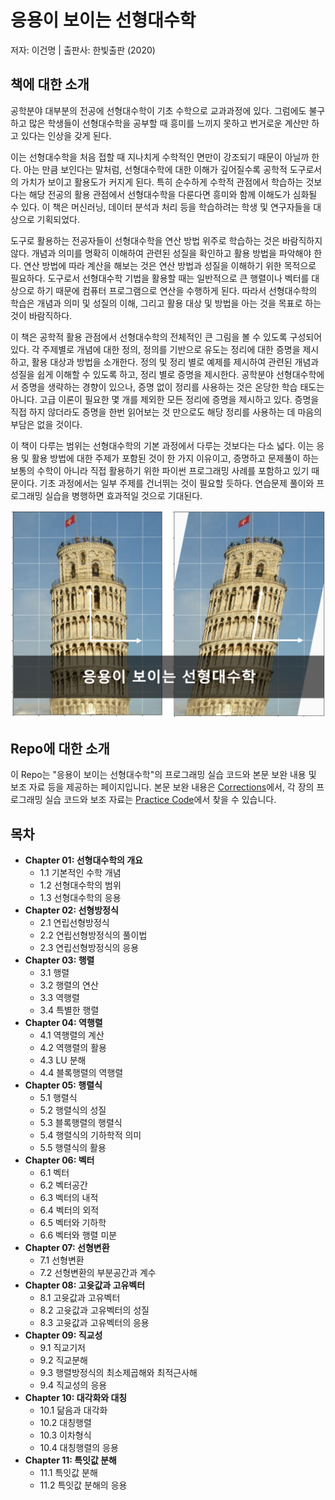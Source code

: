 # 응용이 보이는 선형대수학 
저자: 이건명  |   출판사: 한빛출판 (2020) 

## 책에 대한 소개
공학분야 대부분의 전공에 선형대수학이 기초 수학으로 교과과정에 있다. 그럼에도 불구하고 많은 학생들이 선형대수학을 공부할 때 흥미를 느끼지 못하고 번거로운 계산만 하고 있다는 인상을 갖게 된다.

이는 선형대수학을 처음 접할 때 지나치게 수학적인 면만이 강조되기 때문이 아닐까 한다. 아는 만큼 보인다는 말처럼, 선형대수학에 대한 이해가 깊어질수록 공학적 도구로서의 가치가 보이고 활용도가 커지게 된다. 특히 순수하게 수학적 관점에서 학습하는 것보다는 해당 전공의 활용 관점에서 선형대수학을 다룬다면 흥미와 함께 이해도가 심화될 수 있다. 이 책은 머신러닝, 데이터 분석과 처리 등을 학습하려는 학생 및 연구자들을 대상으로 기획되었다. 
 
도구로 활용하는 전공자들이 선형대수학을 연산 방법 위주로 학습하는 것은 바람직하지 않다. 개념과 의미를 명확히 이해하여 관련된 성질을 확인하고 활용 방법을 파악해야 한다. 연산 방법에 따라 계산을 해보는 것은 연산 방법과 성질을 이해하기 위한 목적으로 필요하다. 도구로서 선형대수학 기법을 활용할 때는 일반적으로 큰 행렬이나 벡터를 대상으로 하기 때문에 컴퓨터 프로그램으로 연산을 수행하게 된다. 따라서 선형대수학의 학습은 개념과 의미 및 성질의 이해, 그리고 활용 대상 및 방법을 아는 것을 목표로 하는 것이 바람직하다. 

이 책은 공학적 활용 관점에서 선형대수학의 전체적인 큰 그림을 볼 수 있도록 구성되어 있다. 각 주제별로 개념에 대한 정의, 정의를 기반으로 유도는 정리에 대한 증명을 제시하고, 활용 대상과 방법을 소개한다. 정의 및 정리 별로 예제를 제시하여 관련된 개념과 성질을 쉽게 이해할 수 있도록 하고, 정리 별로 증명을 제시한다. 공학분야 선형대수학에서 증명을 생략하는 경향이 있으나, 증명 없이 정리를 사용하는 것은 온당한 학습 태도는 아니다. 고급 이론이 필요한 몇 개를 제외한 모든 정리에 증명을 제시하고 있다. 증명을 직접 하지 않더라도 증명을 한번 읽어보는 것 만으로도 해당 정리를 사용하는 데 마음의 부담은 없을 것이다. 

이 책이 다루는 범위는 선형대수학의 기본 과정에서 다루는 것보다는 다소 넓다. 이는 응용 및 활용 방법에 대한 주제가 포함된 것이 한 가지 이유이고, 증명하고 문제풀이 하는 보통의 수학이 아니라 직접 활용하기 위한 파이썬 프로그래밍 사례를 포함하고 있기 때문이다. 기초 과정에서는 일부 주제를 건너뛰는 것이 필요할 듯하다. 연습문제 풀이와 프로그래밍 실습을 병행하면 효과적일 것으로 기대된다.

![book_cover](book_cover_placeholder.png)

## Repo에 대한 소개
이 Repo는 "응용이 보이는 선형대수학"의 프로그래밍 실습 코드와 본문 보완 내용 및 보조 자료 등을 제공하는 페이지입니다. 본문 보완 내용은 [Corrections](./Corrections)에서, 각 장의 프로그래밍 실습 코드와 보조 자료는 [Practice Code](./Practice-Code)에서 찾을 수 있습니다. 

## 목차
- **Chapter 01: 선형대수학의 개요**
  - 1.1 기본적인 수학 개념
  - 1.2 선형대수학의 범위
  - 1.3 선형대수학의 응용
- **Chapter 02: 선형방정식**
  - 2.1 연립선형방정식
  - 2.2 연립선형방정식의 풀이법
  - 2.3 연립선형방정식의 응용
- **Chapter 03: 행렬**
  - 3.1 행렬
  - 3.2 행렬의 연산
  - 3.3 역행렬
  - 3.4 특별한 행렬
- **Chapter 04: 역행렬**
  - 4.1 역행렬의 계산
  - 4.2 역행렬의 활용
  - 4.3 LU 분해
  - 4.4 블록행렬의 역행렬
- **Chapter 05: 행렬식**
  - 5.1 행렬식
  - 5.2 행렬식의 성질
  - 5.3 블록행렬의 행렬식
  - 5.4 행렬식의 기하학적 의미
  - 5.5 행렬식의 활용
- **Chapter 06: 벡터**
  - 6.1 벡터 
  - 6.2 벡터공간
  - 6.3 벡터의 내적
  - 6.4 벡터의 외적
  - 6.5 벡터와 기하학
  - 6.6 벡터와 행렬 미분
- **Chapter 07: 선형변환**
  - 7.1 선형변환
  - 7.2 선형변환의 부분공간과 계수
- **Chapter 08: 고윳값과 고유벡터**
  - 8.1 고윳값과 고유벡터
  - 8.2 고윳값과 고유벡터의 성질
  - 8.3 고윳값과 고유벡터의 응용
- **Chapter 09: 직교성**
  - 9.1 직교기저
  - 9.2 직교분해
  - 9.3 행렬방정식의 최소제곱해와 최적근사해
  - 9.4 직교성의 응용
- **Chapter 10: 대각화와 대칭**
  - 10.1 닮음과 대각화
  - 10.2 대칭행렬
  - 10.3 이차형식
  - 10.4 대칭행렬의 응용
- **Chapter 11: 특잇값 분해**
  - 11.1 특잇값 분해
  - 11.2 특잇값 분해의 응용




